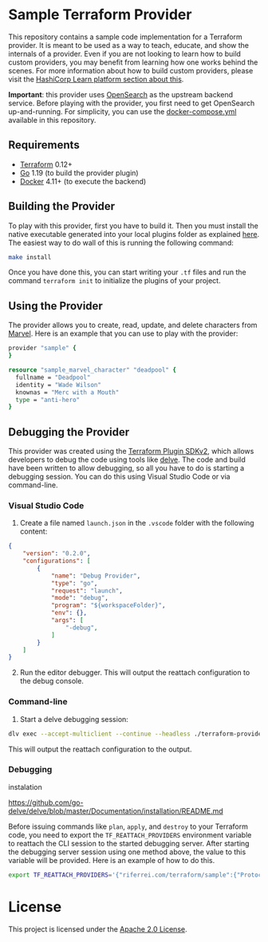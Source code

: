 Sample Terraform Provider
=========================

This repository contains a sample code implementation for a Terraform provider. It is meant to be used as a way to teach, educate, and show the internals of a provider. Even if you are not looking to learn how to build custom providers, you may benefit from learning how one works behind the scenes. For more information about how to build custom providers, please visit the [HashiCorp Learn platform section about this](https://learn.hashicorp.com/tutorials/terraform/provider-use?in=terraform/providers).

**Important**: this provider uses [OpenSearch](https://opensearch.org) as the upstream backend service. Before playing with the provider, you first need to get OpenSearch up-and-running. For simplicity, you can use the [docker-compose.yml](./docker-compose.yml) available in this repository.

Requirements
------------

- [Terraform](https://www.terraform.io/downloads.html) 0.12+
- [Go](https://golang.org/doc/install) 1.19 (to build the provider plugin)
- [Docker](https://www.docker.com/get-started) 4.11+ (to execute the backend)

Building the Provider
---------------------

To play with this provider, first you have to build it. Then you must install the native executable generated into your local plugins folder as explained [here](https://www.terraform.io/docs/plugins/basics.html#installing-a-plugin). The easiest way to do wall of this is running the following command:

```bash
make install
```

Once you have done this, you can start writing your `.tf` files and run the command `terraform init` to initialize the plugins of your project.

Using the Provider
------------------

The provider allows you to create, read, update, and delete characters from [Marvel](https://www.marvel.com). Here is an example that you can use to play with the provider:

```tcl
provider "sample" {
}

resource "sample_marvel_character" "deadpool" {
  fullname = "Deadpool"
  identity = "Wade Wilson"
  knownas = "Merc with a Mouth"
  type = "anti-hero"
}
```

Debugging the Provider
----------------------

This provider was created using the [Terraform Plugin SDKv2](https://www.terraform.io/plugin/sdkv2), which allows developers to debug the code using tools like [delve](https://github.com/go-delve/delve). The code and build have been written to allow debugging, so all you have to do is starting a debugging session. You can do this using Visual Studio Code or via command-line.

### Visual Studio Code

1. Create a file named `launch.json` in the `.vscode` folder with the following content:

```json
{
    "version": "0.2.0",
    "configurations": [
        {
            "name": "Debug Provider",
            "type": "go",
            "request": "launch",
            "mode": "debug",
            "program": "${workspaceFolder}",
            "env": {},
            "args": [
                "-debug",
            ]
        }
    ]
}
```

2. Run the editor debugger. This will output the reattach configuration to the debug console.

### Command-line

1. Start a delve debugging session:

```bash
dlv exec --accept-multiclient --continue --headless ./terraform-provider-sample -- -debug
```

This will output the reattach configuration to the output.

### Debugging

instalation

https://github.com/go-delve/delve/blob/master/Documentation/installation/README.md

Before issuing commands like `plan`, `apply`, and `destroy` to your Terraform code, you need to export the `TF_REATTACH_PROVIDERS` environment variable to reattach the CLI session to the started debugging server. After starting the debugging server session using one method above, the value to this variable will be provided. Here is an example of how to do this.

```bash
export TF_REATTACH_PROVIDERS='{"riferrei.com/terraform/sample":{"Protocol":"grpc","Pid":3382870,"Test":true,"Addr":{"Network":"unix","String":"/tmp/plugin713096927"}}}'
```


# License

This project is licensed under the [Apache 2.0 License](./LICENSE).
